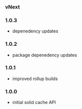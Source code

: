 
### vNext

### 1.0.3
- depenedency updates

### 1.0.2
- package depenedency updates

### 1.0.1
- improved rollup builds

### 1.0.0
- initial solid cache API
